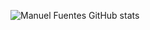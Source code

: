 ![Manuel Fuentes GitHub stats](https://github-readme-stats.vercel.app/api?username=manuelfpugr&show_icons=true&theme=transparent)

<!---
manuelfpugr/manuelfpugr is a ✨ special ✨ repository because its `README.md` (this file) appears on your GitHub profile.
You can click the Preview link to take a look at your changes.
--->
